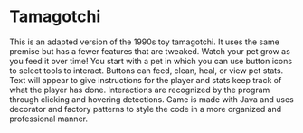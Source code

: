 # Tamagotchi
This is an adapted version of the 1990s toy tamagotchi. It uses the same premise but has a fewer features that are tweaked.
Watch your pet grow as you feed it over time!
You start with a pet in which you can use button icons to select tools to interact. Buttons can feed, clean, heal, or view pet stats.
Text will appear to give instructions for the player and stats keep track of what the player has done. Interactions are recognized by the program through clicking and hovering detections.
Game is made with Java and uses decorator and factory patterns to style the code in a more organized and professional manner.
